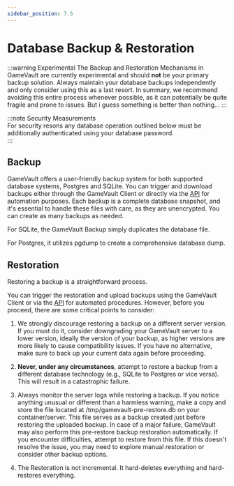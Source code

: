 ```yaml
---
sidebar_position: 7.5
---
```


# Database Backup & Restoration

:::warning Experimental
The Backup and Restoration Mechanisms in GameVault are currently experimental and should **not** be your primary backup solution. Always maintain your database backups independently and only consider using this as a last resort. In summary, we recommend avoiding this entire process whenever possible, as it can potentially be quite fragile and prone to issues. But i guess something is better than nothing...
:::

:::note Security Measurements  
For security resons any database operation outlined below must be additionally authenticated using your database password.  
:::

## Backup

GameVault offers a user-friendly backup system for both supported database systems, Postgres and SQLite. You can trigger and download backups either through the GameVault Client or directly via the [API](../advanced-usage/rest-api) for automation purposes. Each backup is a complete database snapshot, and it's essential to handle these files with care, as they are unencrypted. You can create as many backups as needed.

For SQLite, the GameVault Backup simply duplicates the database file.

For Postgres, it utilizes pgdump to create a comprehensive database dump.

## Restoration

Restoring a backup is a straightforward process.

You can trigger the restoration and upload backups using the GameVault Client or via the [API](../advanced-usage/rest-api) for automated procedures. However, before you proceed, there are some critical points to consider:

1. We strongly discourage restoring a backup on a different server version. If you must do it, consider downgrading your GameVault server to a lower version, ideally the version of your backup, as higher versions are more likely to cause compatibility issues. If you have no alternative, make sure to back up your current data again before proceeding.

2. **Never, under any circumstances**, attempt to restore a backup from a different database technology (e.g., SQLite to Postgres or vice versa). This will result in a catastrophic failure.

3. Always monitor the server logs while restoring a backup. If you notice anything unusual or different than a harmless warning, make a copy and store the file located at /tmp/gamevault-pre-restore.db on your container/server. This file serves as a backup created just before restoring the uploaded backup. In case of a major failure, GameVault may also perform this pre-restore backup restoration automatically. If you encounter difficulties, attempt to restore from this file. If this doesn't resolve the issue, you may need to explore manual restoration or consider other backup options.

4. The Restoration is not incremental. It hard-deletes everything and hard-restores everything.
